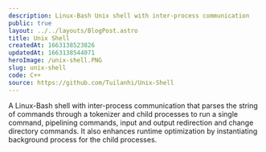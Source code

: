 ```yaml
---
description: Linux-Bash Unix shell with inter-process communication
public: true
layout: ../../layouts/BlogPost.astro
title: Unix Shell
createdAt: 1663138523826
updatedAt: 1663138544071
heroImage: /unix-shell.PNG
slug: unix-shell
code: C++
source: https://github.com/Tuilanhi/Unix-Shell
---
```


A Linux-Bash shell with inter-process communication that parses the string of commands through a tokenizer and child processes to run a single command, pipelining commands, input and output redirection and change directory commands. It also enhances runtime optimization by instantiating background process for the child processes.

